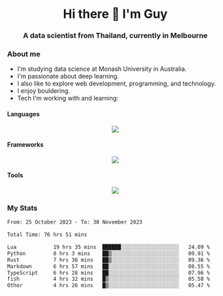 <h1 align="center">Hi there 👋 I'm Guy</h1>
<h3 align="center">A data scientist from Thailand, currently in Melbourne</h3>

### About me

- I'm studying data science at Monash University in Australia.
- I'm passionate about deep learning.
- I also like to explore web development, programming, and technology.
- I enjoy bouldering.
- Tech I'm working with and learning:

#### Languages

<div align="center">
    <img src="https://skillicons.dev/icons?i=py,ts,js,html,css,rust" />
</div>

#### Frameworks

<div align="center">
    <img src="https://skillicons.dev/icons?i=pytorch,tensorflow,fastapi,react" /><br>
</div>

#### Tools

<div align="center">
    <img src="https://skillicons.dev/icons?i=postgres,redis,docker" /><br>
</div>

### My Stats

<!--START_SECTION:waka-->

```txt
From: 25 October 2023 - To: 30 November 2023

Total Time: 76 hrs 51 mins

Lua            19 hrs 35 mins  ██████░░░░░░░░░░░░░░░░░░░   24.09 %
Python         8 hrs 3 mins    ██▒░░░░░░░░░░░░░░░░░░░░░░   09.91 %
Rust           7 hrs 36 mins   ██▒░░░░░░░░░░░░░░░░░░░░░░   09.36 %
Markdown       6 hrs 57 mins   ██░░░░░░░░░░░░░░░░░░░░░░░   08.55 %
TypeScript     6 hrs 28 mins   ██░░░░░░░░░░░░░░░░░░░░░░░   07.96 %
fish           4 hrs 32 mins   █▒░░░░░░░░░░░░░░░░░░░░░░░   05.58 %
Other          4 hrs 26 mins   █▒░░░░░░░░░░░░░░░░░░░░░░░   05.47 %
```

<!--END_SECTION:waka-->
